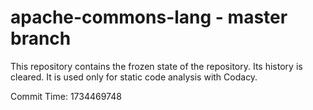 # apache-commons-lang - master branch

This repository contains the frozen state of the repository.
Its history is cleared. It is used only for static code
analysis with Codacy.

Commit Time: 1734469748